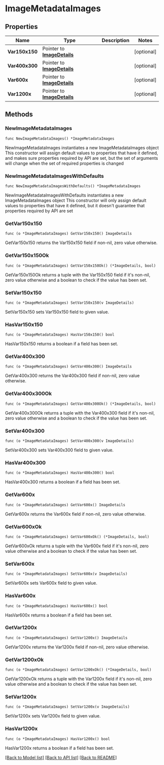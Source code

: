 # ImageMetadataImages

## Properties

Name | Type | Description | Notes
------------ | ------------- | ------------- | -------------
**Var150x150** | Pointer to [**ImageDetails**](ImageDetails.md) |  | [optional] 
**Var400x300** | Pointer to [**ImageDetails**](ImageDetails.md) |  | [optional] 
**Var600x** | Pointer to [**ImageDetails**](ImageDetails.md) |  | [optional] 
**Var1200x** | Pointer to [**ImageDetails**](ImageDetails.md) |  | [optional] 

## Methods

### NewImageMetadataImages

`func NewImageMetadataImages() *ImageMetadataImages`

NewImageMetadataImages instantiates a new ImageMetadataImages object
This constructor will assign default values to properties that have it defined,
and makes sure properties required by API are set, but the set of arguments
will change when the set of required properties is changed

### NewImageMetadataImagesWithDefaults

`func NewImageMetadataImagesWithDefaults() *ImageMetadataImages`

NewImageMetadataImagesWithDefaults instantiates a new ImageMetadataImages object
This constructor will only assign default values to properties that have it defined,
but it doesn't guarantee that properties required by API are set

### GetVar150x150

`func (o *ImageMetadataImages) GetVar150x150() ImageDetails`

GetVar150x150 returns the Var150x150 field if non-nil, zero value otherwise.

### GetVar150x150Ok

`func (o *ImageMetadataImages) GetVar150x150Ok() (*ImageDetails, bool)`

GetVar150x150Ok returns a tuple with the Var150x150 field if it's non-nil, zero value otherwise
and a boolean to check if the value has been set.

### SetVar150x150

`func (o *ImageMetadataImages) SetVar150x150(v ImageDetails)`

SetVar150x150 sets Var150x150 field to given value.

### HasVar150x150

`func (o *ImageMetadataImages) HasVar150x150() bool`

HasVar150x150 returns a boolean if a field has been set.

### GetVar400x300

`func (o *ImageMetadataImages) GetVar400x300() ImageDetails`

GetVar400x300 returns the Var400x300 field if non-nil, zero value otherwise.

### GetVar400x300Ok

`func (o *ImageMetadataImages) GetVar400x300Ok() (*ImageDetails, bool)`

GetVar400x300Ok returns a tuple with the Var400x300 field if it's non-nil, zero value otherwise
and a boolean to check if the value has been set.

### SetVar400x300

`func (o *ImageMetadataImages) SetVar400x300(v ImageDetails)`

SetVar400x300 sets Var400x300 field to given value.

### HasVar400x300

`func (o *ImageMetadataImages) HasVar400x300() bool`

HasVar400x300 returns a boolean if a field has been set.

### GetVar600x

`func (o *ImageMetadataImages) GetVar600x() ImageDetails`

GetVar600x returns the Var600x field if non-nil, zero value otherwise.

### GetVar600xOk

`func (o *ImageMetadataImages) GetVar600xOk() (*ImageDetails, bool)`

GetVar600xOk returns a tuple with the Var600x field if it's non-nil, zero value otherwise
and a boolean to check if the value has been set.

### SetVar600x

`func (o *ImageMetadataImages) SetVar600x(v ImageDetails)`

SetVar600x sets Var600x field to given value.

### HasVar600x

`func (o *ImageMetadataImages) HasVar600x() bool`

HasVar600x returns a boolean if a field has been set.

### GetVar1200x

`func (o *ImageMetadataImages) GetVar1200x() ImageDetails`

GetVar1200x returns the Var1200x field if non-nil, zero value otherwise.

### GetVar1200xOk

`func (o *ImageMetadataImages) GetVar1200xOk() (*ImageDetails, bool)`

GetVar1200xOk returns a tuple with the Var1200x field if it's non-nil, zero value otherwise
and a boolean to check if the value has been set.

### SetVar1200x

`func (o *ImageMetadataImages) SetVar1200x(v ImageDetails)`

SetVar1200x sets Var1200x field to given value.

### HasVar1200x

`func (o *ImageMetadataImages) HasVar1200x() bool`

HasVar1200x returns a boolean if a field has been set.


[[Back to Model list]](../README.md#documentation-for-models) [[Back to API list]](../README.md#documentation-for-api-endpoints) [[Back to README]](../README.md)


